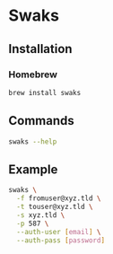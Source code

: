 # Swaks

## Installation

### Homebrew

```sh
brew install swaks
```

## Commands

```sh
swaks --help
```

## Example

```sh
swaks \
  -f fromuser@xyz.tld \
  -t touser@xyz.tld \
  -s xyz.tld \
  -p 587 \
  --auth-user [email] \
  --auth-pass [password]
```
